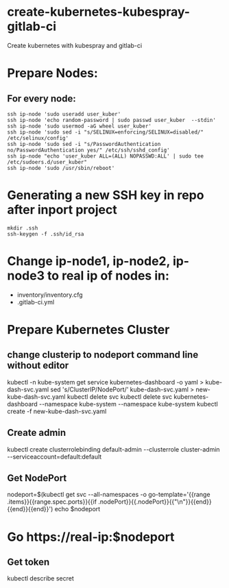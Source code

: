 # create-kubernetes-kubespray-gitlab-ci
Create kubernetes with kubespray and gitlab-ci

# Prepare Nodes:
## For every node:
```
ssh ip-node 'sudo useradd user_kuber'
ssh ip-node 'echo random-password | sudo passwd user_kuber  --stdin'
ssh ip-node 'sudo usermod -aG wheel user_kuber'
ssh ip-node 'sudo sed -i "s/SELINUX=enforcing/SELINUX=disabled/" /etc/selinux/config'
ssh ip-node 'sudo sed -i "s/PasswordAuthentication no/PasswordAuthentication yes/" /etc/ssh/sshd_config'
ssh ip-node "echo 'user_kuber ALL=(ALL) NOPASSWD:ALL' | sudo tee /etc/sudoers.d/user_kuber"
ssh ip-node 'sudo /usr/sbin/reboot'
```

# Generating a new SSH key in repo after inport project
```
mkdir .ssh
ssh-keygen -f .ssh/id_rsa
```

# Change ip-node1, ip-node2, ip-node3 to real ip of nodes in:
- inventory/inventory.cfg
- .gitlab-ci.yml

# Prepare Kubernetes Cluster

## change clusterip to nodeport command line without editor
kubectl -n kube-system get service kubernetes-dashboard -o yaml > kube-dash-svc.yaml
sed 's/ClusterIP/NodePort/' kube-dash-svc.yaml > new-kube-dash-svc.yaml
kubectl delete svc kubectl delete svc kubernetes-dashboard --namespace kube-system --namespace kube-system
kubectl create -f new-kube-dash-svc.yaml

## Create admin
kubectl create clusterrolebinding default-admin --clusterrole cluster-admin --serviceaccount=default:default

## Get NodePort
nodeport=$(kubectl get svc --all-namespaces -o go-template='{{range .items}}{{range.spec.ports}}{{if .nodePort}}{{.nodePort}}{{"\n"}}{{end}}{{end}}{{end}}')
echo $nodeport
# Go https://real-ip:$nodeport

## Get token
kubectl describe secret
